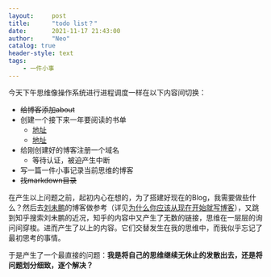 ```yaml
---
layout:     post
title:      "todo list？"
date:       2021-11-17 21:43:00
author:     "Neo"
catalog: true
header-style: text
tags:
    - 一件小事
---
```


今天下午思维像操作系统进行进程调度一样在以下内容间切换：

* ~~给博客添加about~~
* 创建一个接下来一年要阅读的书单
  * [地址](https://www.zhihu.com/question/19616722)	
  * [地址](https://www.zhihu.com/question/23821125)
* 给刚创建好的博客注册一个域名
  * 等待认证，被迫产生中断
* 写一篇一件小事记录当前思维的博客
* ~~找markdown目录~~

在产生以上问题之前，起初内心在想的，为了搭建好现在的Blog，我需要做些什么？然后去[刘未鹏](http://mindhacks.cn/)的博客做参考（详见[为什么你应该从现在开始就写博客](http://mindhacks.cn/2009/02/15/why-you-should-start-blogging-now)），又跳到知乎搜索刘未鹏的近况，知乎的内容中又产生了无数的链接，思维在一层层的询问间穿梭。进而产生了以上的内容。它们交替发生在我的思维中，而我似乎忘记了最初思考的事情。

于是产生了一个最直接的问题：**我是将自己的思维继续无休止的发散出去，还是将问题划分细致，逐个解决？**


